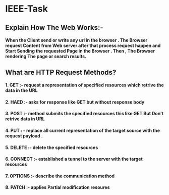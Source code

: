 # IEEE-Task
## Explain How The Web Works:-
  #### When the Client send or write any url in the browser . The Browser request Content from Web server after that process request happen and Start Sending the                requested Page in the Browser . Then , The Browser rendering The page or search results.
## What are HTTP Request Methods? 
  #### 1. GET :- request a representation of specified resources which retrive the data in the URL 
  #### 2. HAED :- asks for response like GET but without response body
  #### 3. POST :- method submits the specified resources this like GET But Don't retrive data in URL 
  #### 4. PUT : - replace all current representation of the target source with the request payload .
  #### 5. DELETE :- delete the specified resources
  #### 6. CONNECT :- established a tunnel to the server with the target resources
  #### 7. OPTIONS :- describe the communication method 
  #### 8. PATCH :- applies Partial modification resoures 
 
